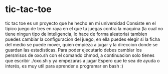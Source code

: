 # tic-tac-toe
tic tac toe es un proyecto que he hecho en mi universidad
Consiste en el tipico juego de tres en raya en el que tu juegas contra la maquina (la cual no tiene ningun tipo de inteligencia, lo hace de forma aleatoria)
tambien puedes cambiar la configuracion del juego, en ella puedes elegir si la ficha del medio se puede mover, quien empieza a jugar y la direccion donde se guardan las estadisticas.
Para poder ejecutarlo debes cambiar los persmisos de oxo.sh con el comando chmod, a continuacion solo tienes que escribir ./oxo.sh y ya empezaras a jugar
Espero que te sea de ayuda o interés, es muy util para aprender a programar en bash :)

